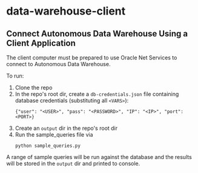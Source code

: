 # data-warehouse-client
## Connect Autonomous Data Warehouse Using a Client Application
The client computer must be prepared to use Oracle Net Services to connect to Autonomous Data Warehouse.

To run:
1. Clone the repo
1. In the repo's root dir, create a `db-credentials.json` file containing database credentials (substituting all `<VARS>`):
   ```
   {"user": "<USER>", "pass": "<PASSWORD>", "IP": "<IP>", "port": <PORT>}
   ```
1. Create an `output` dir in the repo's root dir
1. Run the sample_queries file via
   ```
   python sample_queries.py
   ```

A range of sample queries will be run against the database and the results will be stored in the `output` dir and printed to console.

